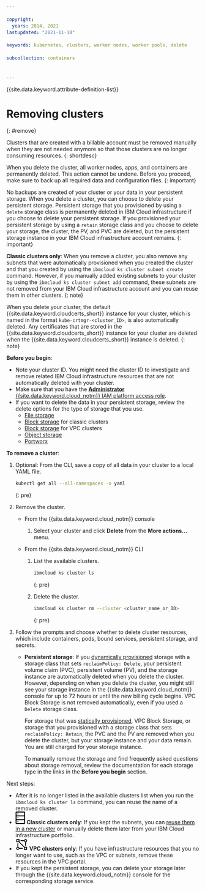 ```yaml
---

copyright: 
  years: 2014, 2021
lastupdated: "2021-11-10"

keywords: kubernetes, clusters, worker nodes, worker pools, delete

subcollection: containers


---
```


{{site.data.keyword.attribute-definition-list}}


# Removing clusters
{: #remove}

Clusters that are created with a billable account must be removed manually when they are not needed anymore so that those clusters are no longer consuming resources.
{: shortdesc}

When you delete the cluster, all worker nodes, apps, and containers are permanently deleted. This action cannot be undone. Before you proceed, make sure to back up all required data and configuration files.
{: important}

No backups are created of your cluster or your data in your persistent storage. When you delete a cluster, you can choose to delete your persistent storage. Persistent storage that you provisioned by using a `delete` storage class is permanently deleted in IBM Cloud infrastructure if you choose to delete your persistent storage. If you provisioned your persistent storage by using a `retain` storage class and you choose to delete your storage, the cluster, the PV, and PVC are deleted, but the persistent storage instance in your IBM Cloud infrastructure account remains.
{: important}

**Classic clusters only**: When you remove a cluster, you also remove any subnets that were automatically provisioned when you created the cluster and that you created by using the `ibmcloud ks cluster subnet create` command. However, if you manually added existing subnets to your cluster by using the `ibmcloud ks cluster subnet add` command, these subnets are not removed from your IBM Cloud infrastructure account and you can reuse them in other clusters.
{: note}

When you delete your cluster, the default {{site.data.keyword.cloudcerts_short}} instance for your cluster, which is named in the format `kube-crtmgr-<cluster_ID>`, is also automatically deleted. Any certificates that are stored in the {{site.data.keyword.cloudcerts_short}} instance for your cluster are deleted when the {{site.data.keyword.cloudcerts_short}} instance is deleted.
{: note}

**Before you begin**:
* Note your cluster ID. You might need the cluster ID to investigate and remove related IBM Cloud infrastructure resources that are not automatically deleted with your cluster.
* Make sure that you have the [**Administrator** {{site.data.keyword.cloud_notm}} IAM platform access role](/docs/containers?topic=containers-users#checking-perms).
* If you want to delete the data in your persistent storage, review the delete options for the type of storage that you use.
    * [File storage](/docs/containers?topic=containers-file_storage#storage_delete_options_file)
    * [Block storage](/docs/containers?topic=containers-block_storage#cleanup_block) for classic clusters
    * [Block storage](/docs/containers?topic=containers-vpc-block#cleanup_block_vpc) for VPC clusters
    * [Object storage](/docs/cloud-object-storage?topic=cloud-object-storage-deleting-multiple-objects-patterns)
    * [Portworx](/docs/containers?topic=containers-portworx#portworx_cleanup)

**To remove a cluster**:

1. Optional: From the CLI, save a copy of all data in your cluster to a local YAML file.
    ```sh
    kubectl get all --all-namespaces -o yaml
    ```
    {: pre}

2. Remove the cluster.
    - From the {{site.data.keyword.cloud_notm}} console
        1. Select your cluster and click **Delete** from the **More actions...** menu.

    - From the {{site.data.keyword.cloud_notm}} CLI
        1. List the available clusters.

            ```sh
            ibmcloud ks cluster ls
            ```
            {: pre}

        2. Delete the cluster.

            ```sh
            ibmcloud ks cluster rm --cluster <cluster_name_or_ID>
            ```
            {: pre}

3. Follow the prompts and choose whether to delete cluster resources, which include containers, pods, bound services, persistent storage, and secrets.
    - **Persistent storage**: If you [dynamically provisioned](/docs/containers?topic=containers-kube_concepts#dynamic_provisioning) storage with a storage class that sets `reclaimPolicy: Delete`, your persistent volume claim (PVC), persistent volume (PV), and the storage instance are automatically deleted when you delete the cluster. However, depending on when you delete the cluster, you might still see your storage instance in the {{site.data.keyword.cloud_notm}} console for up to 72 hours or until the new billing cycle begins. VPC Block Storage is not removed automatically, even if you used a `Delete` storage class.  

      For storage that was [statically provisioned](/docs/containers?topic=containers-kube_concepts#static_provisioning), VPC Block Storage, or storage that you provisioned with a storage class that sets `reclaimPolicy: Retain`, the PVC and the PV are removed when you delete the cluster, but your storage instance and your data remain. You are still charged for your storage instance.

      To manually remove the storage and find frequently asked questions about storage removal, review the documentation for each storage type in the links in the **Before you begin** section.

Next steps:
- After it is no longer listed in the available clusters list when you run the `ibmcloud ks cluster ls` command, you can reuse the name of a removed cluster.
- ![Classic infrastructure provider icon.](images/icon-classic-2.svg) **Classic clusters only**: If you kept the subnets, you can [reuse them in a new cluster](/docs/containers?topic=containers-subnets#subnets_custom) or manually delete them later from your IBM Cloud infrastructure portfolio.
- ![VPC infrastructure provider icon.](images/icon-vpc-2.svg) **VPC clusters only**: If you have infrastructure resources that you no longer want to use, such as the VPC or subnets, remove these resources in the VPC portal.
- If you kept the persistent storage, you can delete your storage later through the {{site.data.keyword.cloud_notm}} console for the corresponding storage service.




